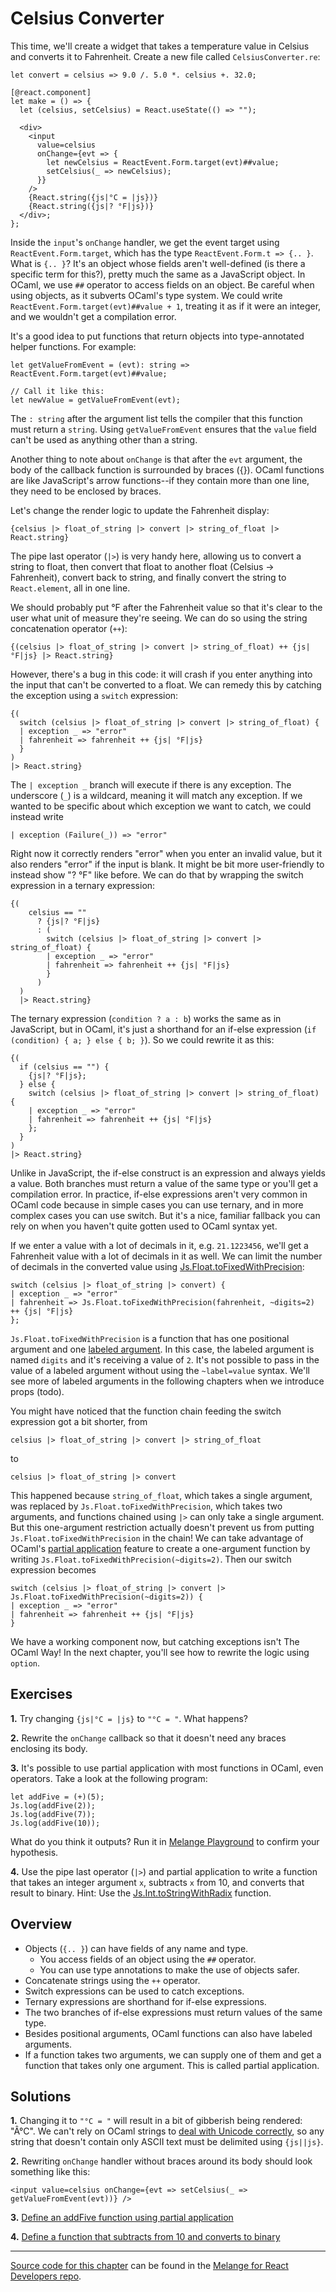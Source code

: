# Celsius Converter

This time, we'll create a widget that takes a temperature value in Celsius and
converts it to Fahrenheit. Create a new file called `CelsiusConverter.re`:

```reasonml
let convert = celsius => 9.0 /. 5.0 *. celsius +. 32.0;

[@react.component]
let make = () => {
  let (celsius, setCelsius) = React.useState(() => "");

  <div>
    <input
      value=celsius
      onChange={evt => {
        let newCelsius = ReactEvent.Form.target(evt)##value;
        setCelsius(_ => newCelsius);
      }}
    />
    {React.string({js|°C = |js})}
    {React.string({js|? °F|js})}
  </div>;
};
```

Inside the `input`'s `onChange` handler, we get the event target using
`ReactEvent.Form.target`, which has the type `ReactEvent.Form.t => {.. }`. What
is `{.. }`? It's an object whose fields aren't well-defined (is there a specific
term for this?), pretty much the same as a JavaScript object. In OCaml, we use
`##` operator to access fields on an object. Be careful when using objects, as
it subverts OCaml's type system. We could write
`ReactEvent.Form.target(evt)##value + 1`, treating it as if it were an integer,
and we wouldn't get a compilation error.

It's a good idea to put functions that return objects into type-annotated helper
functions. For example:

```reasonml
let getValueFromEvent = (evt): string => ReactEvent.Form.target(evt)##value;

// Call it like this:
let newValue = getValueFromEvent(evt);
```

The `: string` after the argument list tells the compiler that this function
must return a `string`. Using `getValueFromEvent` ensures that the `value` field
can't be used as anything other than a string.

Another thing to note about `onChange` is that after the `evt` argument, the
body of the callback function is surrounded by braces ({}). OCaml functions are
like JavaScript's arrow functions--if they contain more than one line, they need
to be enclosed by braces.

Let's change the render logic to update the Fahrenheit display:

```reasonml
{celsius |> float_of_string |> convert |> string_of_float |> React.string}
```

The pipe last operator (`|>`) is very handy here, allowing us to convert a
string to float, then convert that float to another float (Celsius ->
Fahrenheit), convert back to string, and finally convert the string to
`React.element`, all in one line.

We should probably put °F after the Fahrenheit value so that it's clear to the
user what unit of measure they're seeing. We can do so using the string
concatenation operator (`++`):

```reasonml
{(celsius |> float_of_string |> convert |> string_of_float) ++ {js| °F|js} |> React.string}
```

However, there's a bug in this code: it will crash if you enter anything into
the input that can't be converted to a float. We can remedy this by catching the
exception using a `switch` expression:

```reasonml
{(
  switch (celsius |> float_of_string |> convert |> string_of_float) {
  | exception _ => "error"
  | fahrenheit => fahrenheit ++ {js| °F|js}
  }
)
|> React.string}
```

The `| exception _` branch will execute if there is any exception. The
underscore (`_`) is a wildcard, meaning it will match any exception. If we
wanted to be specific about which exception we want to catch, we could instead
write

```reasonml
| exception (Failure(_)) => "error"
```

Right now it correctly renders "error" when you enter an invalid value, but it
also renders "error" if the input is blank. It might be bit more user-friendly
to instead show "? °F" like before. We can do that by wrapping the switch
expression in a ternary expression:

```reasonml
{(
    celsius == ""
      ? {js|? °F|js}
      : (
        switch (celsius |> float_of_string |> convert |> string_of_float) {
        | exception _ => "error"
        | fahrenheit => fahrenheit ++ {js| °F|js}
        }
      )
  )
  |> React.string}
```

The ternary expression (`condition ? a : b`) works the same as in JavaScript,
but in OCaml, it's just a shorthand for an if-else expression (`if (condition) {
a; } else { b; }`). So we could rewrite it as this:

```reasonml
{(
  if (celsius == "") {
    {js|? °F|js};
  } else {
    switch (celsius |> float_of_string |> convert |> string_of_float) {
    | exception _ => "error"
    | fahrenheit => fahrenheit ++ {js| °F|js}
    };
  }
)
|> React.string}
```

Unlike in JavaScript, the if-else construct is an expression and always yields a
value. Both branches must return a value of the same type or you'll get a
compilation error. In practice, if-else expressions aren't very common in OCaml
code because in simple cases you can use ternary, and in more complex cases you
can use switch. But it's a nice, familiar fallback you can rely on when you
haven't quite gotten used to OCaml syntax yet.

If we enter a value with a lot of decimals in it, e.g. `21.1223456`, we'll
get a Fahrenheit value with a lot of decimals in it as well. We can limit the
number of decimals in the converted value using
[Js.Float.toFixedWithPrecision](https://melange.re/v1.0.0/api/re/melange/Js_float/index.html#val-toFixedWithPrecision):

```reasonml
switch (celsius |> float_of_string |> convert) {
| exception _ => "error"
| fahrenheit => Js.Float.toFixedWithPrecision(fahrenheit, ~digits=2) ++ {js| °F|js}
};
```

`Js.Float.toFixedWithPrecision` is a function that has one positional argument
and one [labeled argument](../communicate-with-javascript.md#labeled-arguments).
In this case, the labeled argument is named `digits` and it's receiving a value
of `2`. It's not possible to pass in the value of a labeled argument without
using the `~label=value` syntax. We'll see more of labeled arguments in the
following chapters when we introduce props (todo).

You might have noticed that the function chain feeding the switch expression got
a bit shorter, from

```reasonml
celsius |> float_of_string |> convert |> string_of_float
```

to

```reasonml
celsius |> float_of_string |> convert
```

This happened because `string_of_float`, which takes a single argument, was
replaced by `Js.Float.toFixedWithPrecision`, which takes two arguments, and
functions chained using `|>` can only take a single argument. But this
one-argument restriction actually doesn't prevent us from putting
`Js.Float.toFixedWithPrecision` in the chain! We can take advantage of OCaml's
[partial
application](https://reasonml.github.io/docs/en/function#partial-application)
feature to create a one-argument function by writing
`Js.Float.toFixedWithPrecision(~digits=2)`. Then our switch expression becomes

```reasonml
switch (celsius |> float_of_string |> convert |> Js.Float.toFixedWithPrecision(~digits=2)) {
| exception _ => "error"
| fahrenheit => fahrenheit ++ {js| °F|js}
}
```

We have a working component now, but catching exceptions isn't The OCaml Way! In
the next chapter, you'll see how to rewrite the logic using `option`.

## Exercises

<b>1.</b> Try changing `{js|°C = |js}` to `"°C = "`. What happens?

<b>2.</b> Rewrite the `onChange` callback so that it doesn't need any braces
enclosing its body.

<b>3.</b> It's possible to use partial application with most functions in OCaml,
even operators. Take a look at the following program:

```reasonml
let addFive = (+)(5);
Js.log(addFive(2));
Js.log(addFive(7));
Js.log(addFive(10));
```

What do you think it outputs? Run it in [Melange
Playground](https://melange.re/v1.0.0/playground) to confirm your hypothesis.

<b>4.</b> Use the pipe last operator (`|>`) and partial application to write a
function that takes an integer
argument `x`, subtracts `x` from 10, and converts that result to binary. Hint:
Use the
[Js.Int.toStringWithRadix](https://melange.re/v1.0.0/api/re/melange/Js_int/index.html#val-toStringWithRadix)
function.

## Overview

- Objects (`{.. }`) can have fields of any name and type.
  - You access fields of an object using the `##` operator.
  - You can use type annotations to make the use of objects safer.
- Concatenate strings using the `++` operator.
- Switch expressions can be used to catch exceptions.
- Ternary expressions are shorthand for if-else expressions.
- The two branches of if-else expressions must return values of the same type.
- Besides positional arguments, OCaml functions can also have labeled arguments.
- If a function takes two arguments, we can supply one of them and get a
  function that takes only one argument. This is called partial application.

## Solutions

<b>1.</b> Changing it to `"°C = "` will result in a bit of gibberish being rendered:
"Â°C". We can't rely on OCaml strings to [deal with Unicode
correctly](../communicate-with-javascript.md#strings), so any string that
doesn't contain only ASCII text must be delimited using `{js||js}`.

<b>2.</b> Rewriting `onChange` handler without braces around its body should
look something like this:

```reasonml
<input value=celsius onChange={evt => setCelsius(_ => getValueFromEvent(evt))} />
```

<b>3.</b> [Define an addFive function using partial application](https://melange.re/v1.0.0/playground/?language=Reason&code=bGV0IGFkZEZpdmUgPSAoKykoNSk7CkpzLmxvZyhhZGRGaXZlKDIpKTsKSnMubG9nKGFkZEZpdmUoNykpOwpKcy5sb2coYWRkRml2ZSgxMCkpOw%3D%3D&live=off)

<b>4.</b> [Define a function that subtracts from 10 and converts to binary](https://melange.re/v1.0.0/playground/?language=Reason&code=bGV0IGNvb2xGdW5jdGlvbiA9IHggPT4geCB8PiAoKC0pKDEwKSkgfD4gSnMuSW50LnRvU3RyaW5nV2l0aFJhZGl4KH5yYWRpeD0yKTsKSnMubG9nKGNvb2xGdW5jdGlvbigxKSk7CkpzLmxvZyhjb29sRnVuY3Rpb24oNSkpOw%3D%3D&live=off)

-----

[Source code for this
chapter](https://github.com/melange-re/melange-for-react-devs/blob/develop/src/celsius-converter-exception/)
can be found in the [Melange for React Developers
repo](https://github.com/melange-re/melange-for-react-devs).
